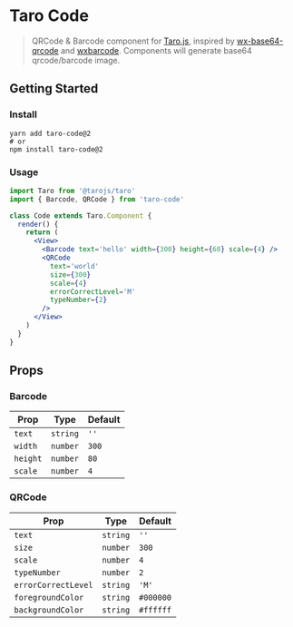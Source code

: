 # Taro Code

> QRCode & Barcode component for [Taro.js](https://taro.js.org), inspired by [wx-base64-qrcode](https://github.com/PsChina/wx-base64-qrcode) and [wxbarcode](https://github.com/alsey/wxbarcode). Components will generate base64 qrcode/barcode image.

## Getting Started

### Install

```
yarn add taro-code@2
# or
npm install taro-code@2
```

### Usage

```jsx
import Taro from '@tarojs/taro'
import { Barcode, QRCode } from 'taro-code'

class Code extends Taro.Component {
  render() {
    return (
      <View>
        <Barcode text='hello' width={300} height={60} scale={4} />
        <QRCode
          text='world'
          size={300}
          scale={4}
          errorCorrectLevel='M'
          typeNumber={2}
        />
      </View>
    )
  }
}
```

## Props

### Barcode

| Prop     | Type     | Default |
| -------- | -------- | ------- |
| `text`   | `string` | `''`    |
| `width`  | `number` | `300`   |
| `height` | `number` | `80`    |
| `scale`  | `number` | `4`     |

### QRCode

| Prop                | Type     | Default   |
| ------------------- | -------- | --------- |
| `text`              | `string` | `''`      |
| `size`              | `number` | `300`     |
| `scale`             | `number` | `4`       |
| `typeNumber`        | `number` | `2`       |
| `errorCorrectLevel` | `string` | `'M'`     |
| `foregroundColor`   | `string` | `#000000` |
| `backgroundColor`   | `string` | `#ffffff` |
